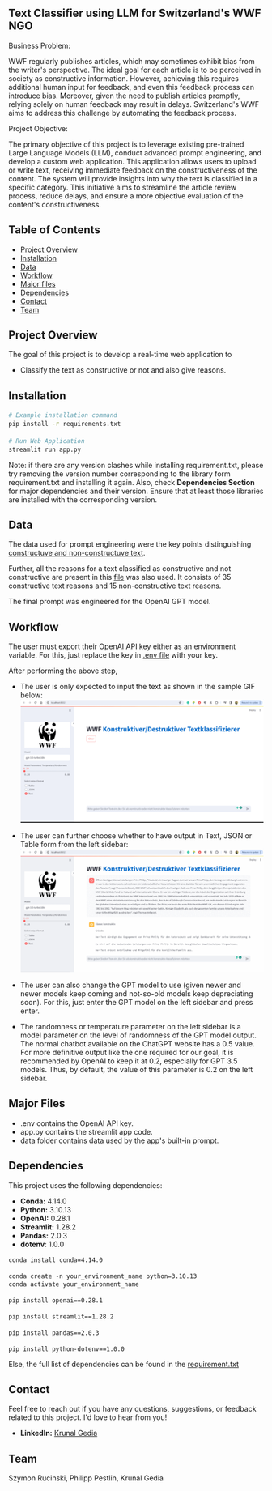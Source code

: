 ## Text Classifier using LLM for Switzerland's WWF NGO

Business Problem:

WWF regularly publishes articles, which may sometimes exhibit bias from the writer's perspective. The ideal goal for each article is to be perceived in society as constructive information. However, achieving this requires additional human input for feedback, and even this feedback process can introduce bias. Moreover, given the need to publish articles promptly, relying solely on human feedback may result in delays. Switzerland's WWF aims to address this challenge by automating the feedback process.

Project Objective:

The primary objective of this project is to leverage existing pre-trained Large Language Models (LLM), conduct advanced prompt engineering, and develop a custom web application. This application allows users to upload or write text, receiving immediate feedback on the constructiveness of the content. The system will provide insights into why the text is classified in a specific category. This initiative aims to streamline the article review process, reduce delays, and ensure a more objective evaluation of the content's constructiveness. 

## Table of Contents

- [Project Overview](#project-overview)
- [Installation](#installation)
- [Data](#data)
- [Workflow](#workflow)
- [Major files](#major-files)
- [Dependencies](#dependencies)
- [Contact](#contact)
- [Team](#team)

## Project Overview

The goal of this project is to develop a real-time web application to
* Classify the text as constructive or not and also give reasons.

## Installation

```bash
# Example installation command
pip install -r requirements.txt

# Run Web Application
streamlit run app.py
```
Note: if there are any version clashes while installing requirement.txt, please try removing the version number corresponding to the library form requirement.txt and installing it again.
Also, check **Dependencies Section** for major dependencies and their version. Ensure that at least those libraries are installed with the corresponding version.

## Data

The data used for prompt engineering were the key points distinguishing [constructuve and non-constructuve text](https://github.com/krunalgedia/LLM_TextClassifier_WWF/blob/main/data/processed/Medienmitteilungen%20Export%20DE%2020230822-%20Kriterien%20der%20Konstruktivit%C3%A4t%20updated.csv). 

Further, all the reasons for a text classified as constructive and not constructive are present in this [file](https://github.com/krunalgedia/LLM_TextClassifier_WWF/blob/main/data/raw/Medienmitteilungen%20Export%20DE%2020230822.xlsx) was also used. It consists of 35 constructive text reasons and 15 non-constructive text reasons.

The final prompt was engineered for the OpenAI GPT model. 

## Workflow
The user must export their OpenAI API key either as an environment variable. For this, just replace the key in [.env file](https://github.com/krunalgedia/LLM_TextClassifier_WWF/blob/main/.env) with your key.

After performing the above step,

* The user is only expected to input the text as shown in the sample GIF below:
![image](https://github.com/krunalgedia/LLM_TextClassifier_WWF/blob/main/images/sample%20(1).gif)


* The user can further choose whether to have output in Text, JSON or Table form from the left sidebar:
![image](https://github.com/krunalgedia/LLM_TextClassifier_WWF/blob/main/images/sample%20(2).gif)


* The user can also change the GPT model to use (given newer and newer models keep coming and not-so-old models keep depreciating soon). For this, just enter the GPT model on the left sidebar and press enter.

* The randomness or temperature parameter on the left sidebar is a model parameter on the level of randomness of the GPT model output. The normal chatbot available on the ChatGPT website has a 0.5 value. For more definitive output like the one required for our goal, it is recommended by OpenAI to keep it at 0.2, especially for GPT 3.5 models. Thus, by default, the value of this parameter is 0.2 on the left sidebar. 

## Major Files

* .env contains the OpenAI API key.
* app.py contains the streamlit app code.
* data folder contains data used by the app's built-in prompt.

## Dependencies

This project uses the following dependencies:

- **Conda:** 4.14.0 
- **Python:** 3.10.13
- **OpenAI:** 0.28.1
- **Streamlit:** 1.28.2
- **Pandas:** 2.0.3
- **dotenv**: 1.0.0

```
conda install conda=4.14.0

conda create -n your_environment_name python=3.10.13
conda activate your_environment_name

pip install openai==0.28.1

pip install streamlit==1.28.2

pip install pandas==2.0.3

pip install python-dotenv==1.0.0
```

 Else, the full list of dependencies can be found in the [requirement.txt](https://github.com/krunalgedia/LLM_TextClassifier_WWF/blob/main/requirements.txt)
  
## Contact

Feel free to reach out if you have any questions, suggestions, or feedback related to this project. I'd love to hear from you!

- **LinkedIn:** [Krunal Gedia](https://www.linkedin.com/in/krunal-gedia-00188899/)

## Team

Szymon Rucinski, Philipp Pestlin, Krunal Gedia
